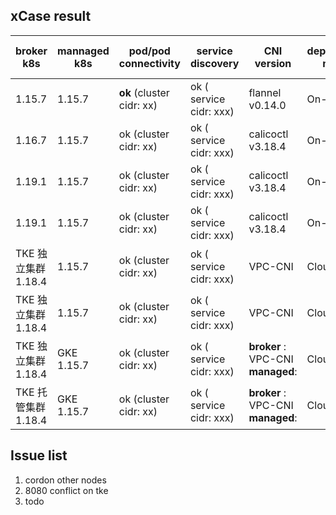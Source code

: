 
## xCase result

| broker k8s| mannaged k8s |   pod/pod connectivity | service discovery | CNI version | deployment mode | kube-proxy mode | note |
| ------------- |  ------------- | ------------- | ------------- | ------------- | ------------- | ------------- | ------------- |
| 1.15.7 |  1.15.7 | **ok** (cluster cidr: xx) | ok ( service cidr: xxx) | flannel v0.14.0 | On-Premise | iptables | subctl v0.6.0-dev |
| 1.16.7 |  1.15.7 | ok (cluster cidr: xx) | ok ( service cidr: xxx) | calicoctl v3.18.4 | On-Premise | iptables | subctl v0.9.0-dev |
| 1.19.1 |  1.15.7 | ok (cluster cidr: xx) | ok ( service cidr: xxx)  | calicoctl v3.18.4 | On-Premise | ipvs | subctl v0.9.0 |
| 1.19.1 |  1.15.7 | ok (cluster cidr: xx) | ok ( service cidr: xxx)  | calicoctl v3.18.4 | On-Premise | iptables | subctl v0.9.0 |
| TKE 独立集群1.18.4 |  1.15.7 | ok (cluster cidr: xx) | ok ( service cidr: xxx)  | VPC-CNI | Cloud | ipvs |  subctl v0.9.0; |
| TKE 独立集群1.18.4 |  1.15.7 | ok (cluster cidr: xx) | ok ( service cidr: xxx)  | VPC-CNI | Cloud | iptables |  subctl v0.9.0;  |
| TKE 独立集群1.18.4 |  GKE 1.15.7 | ok (cluster cidr: xx) | ok ( service cidr: xxx)  | **broker** : VPC-CNI **managed**:  | Cloud | iptables |  subctl v0.9.0 |
| TKE 托管集群1.18.4 |  GKE 1.15.7 | ok (cluster cidr: xx) | ok ( service cidr: xxx)  | **broker** : VPC-CNI **managed**:  | Cloud | iptables |  subctl v0.9.0 |

## Issue list

1. cordon other nodes
2. 8080 conflict on tke
3. todo
